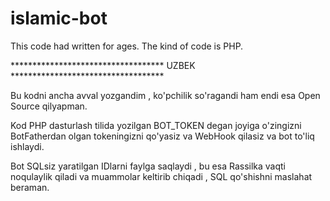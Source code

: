 # islamic-bot
This code had written for ages. The kind of code is PHP.


*********************************** UZBEK ***********************************

Bu kodni ancha avval yozgandim , ko'pchilik so'ragandi ham endi esa Open Source qilyapman. 

Kod PHP dasturlash tilida yozilgan BOT_TOKEN degan joyiga o'zingizni BotFatherdan olgan tokeningizni qo'yasiz va WebHook qilasiz va bot to'liq ishlaydi.

Bot SQLsiz yaratilgan IDlarni faylga saqlaydi , bu esa Rassilka vaqti noqulaylik qiladi va muammolar keltirib chiqadi , SQL qo'shishni maslahat beraman.
